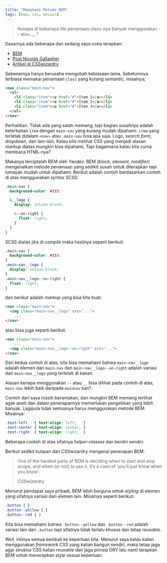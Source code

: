 ```yaml
---
title: "Memahami Metode BEM"
tags: [bem, css, desain]
---
```

> Kenapa di beberapa file penamaan class-nya banyak menggunakan -- atau __ ?

Dasarnya ada beberapa dan sedang saya coba terapkan:

- [BEM](http://bem.info/)
- [Post Nicolas Gallagher](http://nicolasgallagher.com/about-html-semantics-front-end-architecture/)
- [Artikel di CSSwizardry](http://csswizardry.com/2013/01/mindbemding-getting-your-head-round-bem-syntax/)

Sebenarnya hanya berusaha mengubah kebiasaan lama. Sebelumnya terbiasa memakai penamaan `class` yang kurang *semantic*, misalnya;

```html
<nav class="main-nav">
  <ul>
    <li class="item"><a href="#">Item 1</a></li>
    <li class="item"><a href="#">Item 2</a></li>
    <li class="item"><a href="#">Item 3</a></li>
  </ul>
</nav>
```

Perhatikan. Tidak ada yang salah memang, tapi bagian susahnya adalah keterkaitan `item` dengan `main-nav` yang kurang mudah dipahami. `item` yang terletak didalam `<nav>` atau `.main-nav` bisa apa saja. Logo, *search form*, *dropdown*, dan lain-lain. Kalau kita melihat CSS yang menjadi alasan *markup* diatas mungkin bisa dipahami, Tapi bagaimana kalau kita cuma membaca HTML-nya?

Makanya terciptalah BEM oleh Yandex. BEM (*block*, *element*, *modifier*) mengenalkan metode penamaan yang sedikit susah untuk diterapkan tapi lumayan mudah untuk dipahami. Berikut adalah contoh berdasarkan contoh di atas menggunakan *syntax* SCSS:

```scss
.main-nav {
  background-color: #333;

  &__logo {
    display: inline-block;

    &--on-right {
      float: right;
    }
  }
}
```

SCSS diatas jika di *compile* maka hasilnya seperti berikut:

```css
.main-nav {
  background-color: #333;
}
.main-nav__logo {
  display: inline-block;
}
.main-nav__logo--on-right {
  float: right;
}
```

dan berikut adalah *markup* yang bisa kita buat:

```html
<nav class="main-nav">
  <img class="main-nav__logo" src="...">
    ...
</nav>
```

atau bisa juga seperti berikut:

```html
<nav class="main-nav">
    ...
  <img class="main-nav__logo--on-right" src="...">
</nav>
```

Dari kedua contoh di atas, kita bisa memahami bahwa `main-nav__logo` adalah elemen dari `main-nav` dan `main-nav__logo--on-right` adalah variasi dari `main-nav__logo` yang terletak di kanan.

Alasan kenapa menggunakan `--` atau `__` bisa dilihat pada contoh di atas, `main-nav` lebih baik daripada `mainnav` kan?.

Contoh dari saya masih berantakan, dan mungkin BEM memang terlihat agak aneh dan dalam penerapannya memerlukan pengetikan yang lebih banyak. Lagipula tidak semuanya harus menggunakan metode BEM. Misalnya:

```css
.text-left   { text-align: left;   }
.text-center { text-align: center; }
.text-right  { text-align: right;  }
```

Beberapa contoh di atas sifatnya *helper-classes* dan berdiri sendiri.

Berikut sedikit kutipan dari CSSwizardry mengenai penerapan BEM:

> One of the hardest parts of BEM is deciding when to start and stop scope, and when (or not) to use it. It’s a case of ‘you’ll just know when you know’.
> 
> <cite>CSSwizardry</cite>

Menurut pendapat saya pribadi, BEM lebih berguna untuk *styling* di elemen yang sifatnya variasi dari elemen lain. Misalnya seperti berikut:

```css
.button { }
.button--yellow { }
.button--red { }
```

Kita bisa memahami bahwa `.button--yellow` dan `.button--red` adalah variasi lain dari `.button` tapi sifatnya tidak terlalu khusus dan tetap *reusable*.

*Well*, intinya semua kembali ke keperluan kita. Menurut saya kalau kalian menggunakan *framework* CSS yang kalian bangun sendiri, maka tetap jaga agar struktur CSS kalian *reusable* dan jaga prinsip DRY lalu nanti terapkan BEM untuk menerapkan *style* sesuai keperluan.
